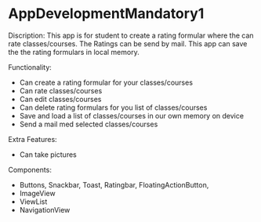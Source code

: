 # AppDevelopmentMandatory1

Discription:
This app is for student to create a rating formular where the can rate classes/courses.
The Ratings can be send by mail.
This app can save the the rating formulars in local memory.

Functionality:
- Can create a rating formular for your classes/courses 
- Can rate classes/courses
- Can edit classes/courses
- Can delete rating formulars for you list of classes/courses
- Save and load a list of classes/courses in our own memory on device
- Send a mail med selected classes/courses

Extra Features:
- Can take pictures

Components:
- Buttons, Snackbar, Toast, Ratingbar, FloatingActionButton, 
- ImageView
- ViewList
- NavigationView
